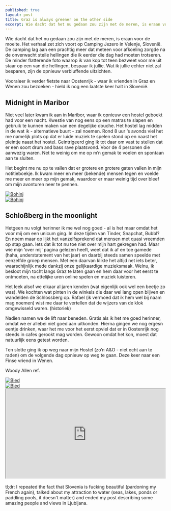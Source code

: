 ```yaml
---
published: true
layout: post
title: Graz is always greener on the other side
excerpt: Wie dacht dat het nu gedaan zou zijn met de meren, is eraan voor de moeite. Het verhaal zet zich voort op Camping Jezero in Velenje, Slovenië. De camping lag aan een prachtig meer dat meteen voor afkoeling zorgde na de onverwacht steile hellingen die ik eerder die dag had moeten trotseren. De minder flatterende foto waarop ik van kop tot teen bezweet voor me uit staar op een van die hellingen, bespaar ik jullie. Wat ik jullie echter niet zal besparen, zijn de opnieuw verbluffende uitzichten. Vooraleer ik verder fietste naar Oostenrijk - waar ik vrienden in Graz en Wenen zou bezoeken - hield ik nog een laatste keer halt in Slovenië.
---
```

Wie dacht dat het nu gedaan zou zijn met de meren, is eraan voor de moeite. Het verhaal zet zich voort op Camping Jezero in Velenje, Slovenië. De camping lag aan een prachtig meer dat meteen voor afkoeling zorgde na de onverwacht steile hellingen die ik eerder die dag had moeten trotseren. De minder flatterende foto waarop ik van kop tot teen bezweet voor me uit staar op een van die hellingen, bespaar ik jullie. Wat ik jullie echter niet zal besparen, zijn de opnieuw verbluffende uitzichten. 

Vooraleer ik verder fietste naar Oostenrijk - waar ik vrienden in Graz en Wenen zou bezoeken - hield ik nog een laatste keer halt in Slovenië.

## Midnight in Maribor

Niet veel later kwam ik aan in Maribor, waar ik opnieuw een hostel geboekt had voor een nacht. 
Kwestie van nog eens op een matras te slapen en gebruik te kunnen maken van een degelijke douche. Het hostel lag midden in de wat ik - alternatieve buurt - zal noemen. Rond 8 uur ‘s avonds viel het me namelijk plots op dat er luide muziek te spelen stond op en naast het pleintje naast het hostel. Geintrigeerd ging ik tot daar om vast te stellen dat er een soort drum and bass rave plaatsvond. Voor de 4 personen die aanwezig waren. Net te weinig om me op m’n gemak te voelen en spontaan aan te sluiten.

Het begint me nu op te vallen dat er grotere en grotere gaten vallen in mijn notitieboekje. Ik kwam meer en meer (bekende) mensen tegen en voelde me meer en meer op mijn gemak, waardoor er maar weinig tijd over bleef om mijn avonturen neer te pennen.

<div class="row">
<article class="6u 12u$(xsmall) work-item">
<a href="{{ site.github.url }}/images/posts/Bohinj 1.jpg" class="image fit thumb"><img src="{{ site.github.url }}/images/posts/Bohinj1_Small.jpg" alt="Bohinj" /></a>
</article>
<article class="6u$ 12u$(xsmall) work-item">
<a href="{{ site.github.url }}/images/posts/Bohinj 2.jpg" class="image fit thumb"><img src="{{ site.github.url }}/images/posts/Bohinj2_Small.jpg" alt="Bohinj" /></a>
</article>
</div>

## Schloßberg in the moonlight

Hetgeen nu volgt herinner ik me wel nog goed - al is het maar omdat het voor mij om een unicum ging. In deze tijden van Tinder, Snapchat, Bubbl? En noem maar op lijkt het vanzelfsprekend dat mensen met quasi vreemden op stap gaan. Iets dat ik tot nu toe niet over mijn hart gekregen had. Maar wie mijn ‘over mij’ pagina gelezen heeft, weet dat ik af en toe gamede (haha, understatement van het jaar) en daarbij steeds samen speelde met eenzelfde groep mensen. Met een daarvan klikte het altijd net iets beter, waarschijnlijk mede dankzij onze gelijkaardige muzieksmaak. Welnu, ik besloot mijn tocht langs Graz te laten gaan en hem daar voor het eerst te ontmoeten, na ettelijke uren online spelen en muziek luisteren. 

Het leek alsof we elkaar al jaren kenden (wat eigenlijk ook wel een beetje zo was). We kochten wat pinten in de winkels die daar wel lang open blijven en wandelden de Schlossberg op. Rafael (ik vermoed dat ik hem wel bij naam mag noemen) wist me daar te vertellen dat de wijzers van de klok omgewisseld waren. (historiek)

Nadien namen we de lift naar beneden. Gratis als ik het me goed herinner, omdat we er allebei niet goed aan uitkonden. Hierna gingen we nog ergesn eentje drinken, waar het me voor het eerst opviel dat er in Oostenrijk nog steeds in cafes gerookt mag worden. Gewoon omdat het kon, moest dat natuurlijk eens getest worden.

Ten slotte ging ik op weg naar mijn Hostel (zo’n A&O - niet echt aan te raden) om de volgende dag opnieuw op weg te gaan. Deze keer naar een Finse vriend in Wenen.

Woody Allen ref.

<div class="row">
<article class="6u 12u$(xsmall) work-item">
<a href="{{ site.github.url }}/images/posts/Bled 1.jpg" class="image fit thumb"><img src="{{ site.github.url }}/images/posts/Bled1_Small.jpg" alt="Bled" /></a>
</article>
<article class="6u$ 12u$(xsmall) work-item">
<a href="{{ site.github.url }}/images/posts/Bled 2.jpg" class="image fit thumb"><img src="{{ site.github.url }}/images/posts/Bled2_Small.jpg" alt="Bled" /></a>
</article>
</div>

<style>.embed-container { position: relative; padding-bottom: 56.25%; height: 0; overflow: hidden; max-width: 100%; } .embed-container iframe, .embed-container object, .embed-container embed { position: absolute; top: 0; left: 0; width: 100%; height: 100%; }</style><div class='embed-container'><iframe src='https://www.google.com/maps/d/embed?mid=1h52MkOEyZpzAVWLbLCiISP-lOKk' width='640' height='480'></iframe></div>
<br>
tl;dr: I repeated the fact that Slovenia is fucking beautiful (pardoning my French again), talked about my attraction to water (seas, lakes, ponds or paddling pools, it doesn't matter) and ended my post describing some amazing people and views in Ljubljana.
